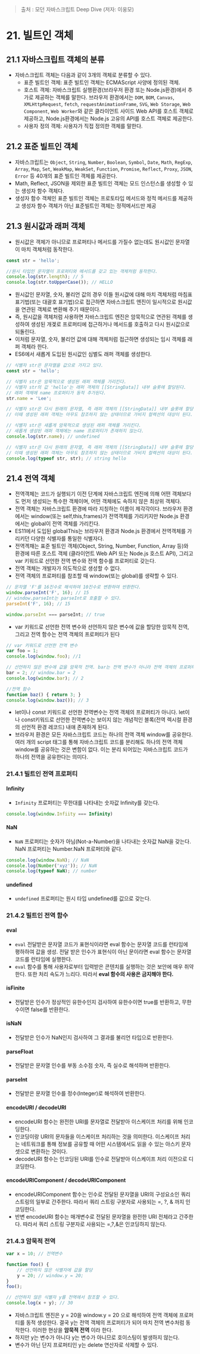 > 출처 : 모던 자바스크립트 Deep Dive (저자: 이웅모)
# 21. 빌트인 객체
## 21.1 자바스크립트 객체의 분류
- 자바스크립트 객체는 다음과 같이 3개의 객체로 분류할 수 있다.
    * 표준 빌트인 객체: 표준 빌트인 객체는 ECMAScript 사양에 정의된 객체.
    * 호스트 객체: 자바스크립트 실행환경(브라우저 환경 또는 Node.js환경)에서 추가로 제공하는 객체를 말한다.
      브라우저 환경에서는 `DOM`, `BOM`, `Canvas`, `XMLHttpRequest`, `fetch`, `requestAnimationFrame`, `SVG`, `Web Storage`, `Web Component`,
      `Web Worker`와 같은 클라이언트 사이드 Web API를 호스트 객체로 제공하고, Node.js환경에서는 Node.js 고유의 API를 호스트 객체로 제공한다.
    * 사용자 정의 객체: 사용자가 직접 정의한 객체를 말한다.
  
## 21.2 표준 빌트인 객체
- 자바스크립트는 `Object`, `String`, `Number`, `Boolean`, `Symbol`, `Date`, `Math`, `RegExp`, `Array`, `Map`, `Set`, `WeakMap`, `WeakSet`,
  `Function`, `Promise`, `Reflect`, `Proxy`, `JSON`, `Error` 등 40개의 표준 빌트인 객체를 제공한다.
- Math, Reflect, JSON을 제외한 표준 빌트인 객체는 모드 인스턴스를 생성할 수 있는 생성자 함수 객체다. 
- 생성자 함수 객체인 표준 빌트인 객체는 프로토타입 메서드와 정적 메서드를 제공하고 생성자 함수 객체가 아닌 표준빌트인 객체는 정적메서드만 제공

## 21.3 원시값과 래퍼 객체
- 원시값은 객체가 아니므로 프로퍼티나 메서드를 가질수 없는데도 원시값인 문자열이 마치 객체처럼 동작한다.
```javascript
const str = 'hello';

//원시 타입인 문자열이 프로퍼티와 메서드를 갖고 있는 객체처럼 동작한다.
console.log(str.length); // 5
console.log(str.toUpperCase()); // HELLO
```
- 원시값인 문자열, 숫자, 불리언 값의 경우 이들 원시값에 대해 마치 객체처럼 마침표 표기법(또는 대괄호 표기법)으로 접근하면 자바스크립트 엔진이
  일시적으로 원시값을 연관된 객체로 변환해 주기 때문이다.
- 즉, 원시값을 객체처럼 사용하면 자바스크립트 엔진은 암묵적으로 연관된 객체를 생성하여 생성된 개겣로 프로퍼티에 접근하거나 메서드를 호출하고
  다시 원시값으로 되돌린다.
- 이처럼 문자열, 숫자, 불리언 값에 대해 객체처럼 접근하면 생성되는 임시 객체를 래퍼 객체라 한다.
- ES6에서 새롭게 도입된 원시값인 심벌도 래퍼 객체를 생성한다.
```javascript
// 식별자 str은 문자열을 값으로 가지고 있다.
const str = 'hello';

// 식별자 str은 암묵적으로 생성된 래퍼 객체를 가리킨다.
// 식별자 str의 값 'hello'는 래퍼 객체의 [[StringData]] 내부 슬롯에 할당된다.
// 래퍼 객체에 name 프로퍼티가 동적 추가된다.
str.name = 'Lee';

// 식별자 str은 다시 원래의 문자열, 즉 래퍼 객체의 [[StringData]] 내부 슬롯에 할당된 원시값을 갖는다.
// 이때 생성된 래퍼 객체는 아무도 참조하지 않는 상태이므로 가비지 컬렉션의 대상이 된다.

// 식별자 str은 새롭게 암묵적으로 생성된 래퍼 객체를 가리킨다.
// 새롭게 생성된 래퍼 객체에는 name 프로퍼티가 존재하지 않는다.
console.log(str.name); // undefined

// 식별자 str은 다시 원래의 문자열, 즉 래퍼 객체의 [[StringData]] 내부 슬롯에 할당된 원시값을 갖는다.
// 이때 생성된 래퍼 객체는 아무도 참조하지 않는 상태이므로 가비지 컬렉션의 대상이 된다.
console.log(typeof str, str); // string hello
```

## 21.4 전역 객체
- 전역객체는 코드가 실행되기 이전 단계에 자바스크립트 엔진에 의해 어떤 객체보다도 먼저 생성되는 특수한 객체이며, 
  어떤 객체에도 속하지 않은 최상위 객체다.
- 전역 객체는 자바스크립트 환경에 따라 지칭하는 이름이 제각각이다. 브라우저 환경에서는 window(또는 self,this,frames)가 전역객체를 가리키지만
  Node.js 환경에서는 global이 전역 객체를 가리킨다.
- ES11에서 도입된 globalThis는 브라우저 환경과 Node.js 환경에서 전역객체를 가리키던 다양한 식별자를 통일한 식별자다.
- 전역겍채는 표준 빌트인 객체(Object, String, Number, Function, Array 등)와 환경에 따른 호스트 객체 (클라이언트 Web API 또는 Node.js 호스트 API),
  그리고 var 키워드로 선언한 전역 변수와 전역 함수를 프로퍼티로 갖는다.
- 전역 객체는 개발자가 의도적으로 생성할 수 없다.
- 전역 객체의 프로퍼티를 참조할 때 window(또는 global)를 생략할 수 있다.
```javascript
// 문자열 'F'를 16진수로 해석하여 10진수로 변환하여 반환한다.
window.parseInt('F', 16); // 15
// window.parseInt는 parseInt로 호출할 수 있다.
parseInt('F', 16); // 15

window.parseInt === parseInt; // true
```
- var 키워드로 선언한 전역 변수와 선언하지 않은 변수에 값을 할당한 암묵적 전역, 그리고 전역 함수는 전역 객체의 프로퍼티가 된다
```javascript
// var 키워드로 선언한 전역 변수
var foo = 1;
console.log(window.foo); //1

// 선언하지 않은 변수에 값을 암묵적 전역. bar는 전역 변수가 아니라 전역 객체의 프로퍼티다.
bar = 2; // window.bar = 2
console.log(window.bar); // 2

//전역 함수
function baz() { return 3; }
console.log(window.baz()); // 3
```
- let이나 const 키워드로 선언한 전역변수는 전역 객체의 프로퍼티가 아니다. let이나 const키워드로 선언한 전역변수는 보이지 않는 
  개념적인 블록(전역 렉시컬 환경의 선언적 환경 레코드) 내애 존재하게 된다.
- 브라우저 환경은 모든 자바스크립트 코드는 하나의 전역 객체 window를 공유한다. 여러 개의 script 태그를 통해 자바스크립트 코드를 분리해도
  하나의 전역 객체 window를 공유하는 것은 변함이 없다. 이는 분리 되어있는 자바스크립트 코드가 하나의 전역을 공유한다는 의미다.
  
### 21.4.1 빌트인 전역 프로퍼티
#### Infinity
- `Infinity` 프로퍼티는 무한대를 나타내는 숫자값 Infinity를 갖는다. 
```javascript
console.log(window.Infiity === Infinity)
```
#### NaN 
- `NaN` 프로퍼티는 숫자가 아님(Not-a-Number)을 나타내는 숫자값 NaN을 갖는다. NaN 프로퍼티는 Number.NaN 프로퍼티와 같다.
```javascript
console.log(window.NaN); // NaN
console.log(Number('xyz')); // NaN
console.log(typeof NaN); // number
```
#### undefined 
- `undefined` 프로퍼티는 원시 타입 undefined를 값으로 갖는다.

### 21.4.2 빌트인 전역 함수
#### eval
- `eval` 전달받은 문자열 코드가  표현식이라면 eval 함수는 문자열 코드를 런타임에 평하하여 값을 생성.
  전달 받은 인수가 표현식이 아닌 문이라면 eval 함수는 문자열 코드를 런타임에 실행한다.
- `eval` 함수를 통해 사용자로부터 입력받은 콘텐치를 실행하는 것은 보안에 매우 취약한다. 또한 처리 속도가 느리다. 
  따라서 **eval 함수의 사용은 금지해야 한다.**

#### isFinite
- 전달받은 인수가 정상적인 유한수인지 검사하여 유한수이면 true를 반환하고, 무한수이면 false를 반환한다.

#### isNaN
- 전달받은 인수가 NaN인지 검사하여 그 결과를 불리언 타입으로 반환한다.

#### parseFloat
- 전달받은 문자열 인수를 부동 소수점 숫자, 즉 실수로 해석하며 반환한다.

#### parseInt
- 전달받은 문자열 인수를 정수(Integer)로 해석하여 반환한다.

#### encodeURI / decodeURI
- encodeURI 함수는 완전한 URI를 문자열로 전달받아 이스케이프 처리를 위해 인코딩한다.
- 인코딩이랑 URI의 문자들을 이스케이프 처리하는 것을 의미한다. 
  이스케이프 처리는 네트워크를 통해 정보를 공유할 때 어떤 시스템에서도 읽을 수 있는 아스키 문자 셋으로 변환하는 것이다.
- decodeURI 함수는 인코딩된 URI를 인수로 전달받아 이스케이프 처리 이전으로 디코딩한다.

#### encodeURIComponent / decodeURIComponent
- encodeURIComponent 함수는 인수로 전달된 문자열을 URI의 구성요소인 쿼리 스트링의 일부로 간주한다. 
  따라서 쿼리 스트링 구분자로 사용되는 =, ?, & 까지 인코딩한다.
- 반변 encodeURI 함수는 매개변수로 전달된 문자열을 완전한 URI 전체라고 간주한다. 따라서 쿼리 스트링 구분자로 사용되는 =,?,&은 인코딩하지 않는다.

### 21.4.3 암묵적 전역
```javascript
var x = 10; // 전역변수

function foo() {
    // 선언하지 않은 식별자에 값을 할당
    y = 20; // window.y = 20;
}
foo();

// 선언하지 않은 식별자 y를 전역에서 참조할 수 있다.
console.log(x + y); // 30
```
- 자바스크립트 엔진은 y = 20을 window.y = 20 으로 해석하여 전역 객체에 프로퍼티를 동적 생성한다.
  결국 y는 전역 객체의 프로퍼티가 되어 마치 전역 변수처럼 동작한다. 이러한 현상을 **암묵적 전역** 이라 한다.
- 하지만 y는 변수가 아니다 y는 변수가 아니므로 호이스팅이 발생하지 않는다.
- 변수가 아닌 단지 프로퍼티인 y는 delete 연산자로 삭제할 수 있다.


